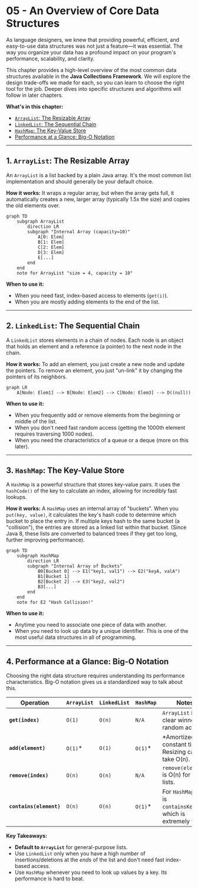 # 05 - An Overview of Core Data Structures

As language designers, we knew that providing powerful, efficient, and easy-to-use data structures was not just a feature—it was essential. The way you organize your data has a profound impact on your program's performance, scalability, and clarity.

This chapter provides a high-level overview of the most common data structures available in the **Java Collections Framework**. We will explore the design trade-offs we made for each, so you can learn to choose the right tool for the job. Deeper dives into specific structures and algorithms will follow in later chapters.

**What's in this chapter:**
*   [`ArrayList`: The Resizable Array](#1-arraylist-the-resizable-array)
*   [`LinkedList`: The Sequential Chain](#2-linkedlist-the-sequential-chain)
*   [`HashMap`: The Key-Value Store](#3-hashmap-the-key-value-store)
*   [Performance at a Glance: Big-O Notation](#4-performance-at-a-glance-big-o-notation)

---

## 1. `ArrayList`: The Resizable Array

An `ArrayList` is a list backed by a plain Java array. It's the most common list implementation and should generally be your default choice.

**How it works:**
It wraps a regular array, but when the array gets full, it automatically creates a new, larger array (typically 1.5x the size) and copies the old elements over.

```mermaid
graph TD
    subgraph ArrayList
        direction LR
        subgraph "Internal Array (capacity=10)"
            A[0: Elem]
            B[1: Elem]
            C[2: Elem]
            D[3: Elem]
            E[...]
        end
    end
    note for ArrayList "size = 4, capacity = 10"
```

**When to use it:**
*   When you need fast, index-based access to elements (`get(i)`).
*   When you are mostly adding elements to the end of the list.

---

## 2. `LinkedList`: The Sequential Chain

A `LinkedList` stores elements in a chain of nodes. Each node is an object that holds an element and a reference (a pointer) to the next node in the chain.

**How it works:**
To add an element, you just create a new node and update the pointers. To remove an element, you just "un-link" it by changing the pointers of its neighbors.

```mermaid
graph LR
    A[Node: Elem1] --> B[Node: Elem2] --> C[Node: Elem3] --> D((null))
```

**When to use it:**
*   When you frequently add or remove elements from the beginning or middle of the list.
*   When you don't need fast random access (getting the 1000th element requires traversing 1000 nodes).
*   When you need the characteristics of a queue or a deque (more on this later).

---

## 3. `HashMap`: The Key-Value Store

A `HashMap` is a powerful structure that stores key-value pairs. It uses the `hashCode()` of the key to calculate an index, allowing for incredibly fast lookups.

**How it works:**
A `HashMap` uses an internal array of "buckets". When you `put(key, value)`, it calculates the key's hash code to determine which bucket to place the entry in. If multiple keys hash to the same bucket (a "collision"), the entries are stored as a linked list within that bucket. (Since Java 8, these lists are converted to balanced trees if they get too long, further improving performance).

```mermaid
graph TD
    subgraph HashMap
        direction LR
        subgraph "Internal Array of Buckets"
            B0[Bucket 0] --> E1("key1, val1") --> E2("keyA, valA")
            B1[Bucket 1]
            B2[Bucket 2] --> E3("key2, val2")
            B3[...]
        end
    end
    note for E2 "Hash Collision!"
```

**When to use it:**
*   Anytime you need to associate one piece of data with another.
*   When you need to look up data by a unique identifier. This is one of the most useful data structures in all of programming.

---

## 4. Performance at a Glance: Big-O Notation

Choosing the right data structure requires understanding its performance characteristics. Big-O notation gives us a standardized way to talk about this.

| Operation         | `ArrayList` | `LinkedList` | `HashMap`        | Notes                                                              |
|-------------------|-------------|--------------|------------------|--------------------------------------------------------------------|
| **`get(index)`**  | `O(1)`      | `O(n)`       | `N/A`            | `ArrayList` is the clear winner for random access.                 |
| **`add(element)`**| `O(1)`*     | `O(1)`       | `O(1)`*          | *Amortized constant time. Resizing can take O(n).                  |
| **`remove(index)`**| `O(n)`      | `O(n)`       | `N/A`            | `remove(element)` is O(n) for both lists.                          |
| **`contains(element)`**| `O(n)` | `O(n)`       | `O(1)`*          | For `HashMap`, this is `containsKey()`, which is extremely fast.   |

**Key Takeaways:**
*   **Default to `ArrayList`** for general-purpose lists.
*   Use `LinkedList` only when you have a high number of insertions/deletions at the *ends* of the list and don't need fast index-based access.
*   Use `HashMap` whenever you need to look up values by a key. Its performance is hard to beat.
